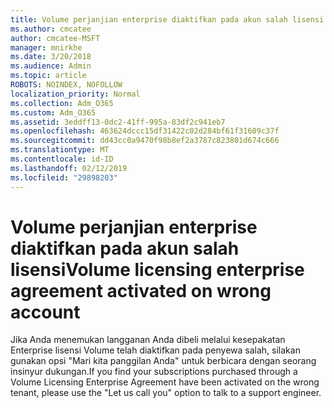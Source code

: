```yaml
---
title: Volume perjanjian enterprise diaktifkan pada akun salah lisensi
ms.author: cmcatee
author: cmcatee-MSFT
manager: mnirkhe
ms.date: 3/20/2018
ms.audience: Admin
ms.topic: article
ROBOTS: NOINDEX, NOFOLLOW
localization_priority: Normal
ms.collection: Adm_O365
ms.custom: Adm_O365
ms.assetid: 3eddff13-0dc2-41ff-995a-83df2c941eb7
ms.openlocfilehash: 463624dccc15df31422c02d284bf61f31609c37f
ms.sourcegitcommit: dd43cc0a9470f98b8ef2a3787c823801d674c666
ms.translationtype: MT
ms.contentlocale: id-ID
ms.lasthandoff: 02/12/2019
ms.locfileid: "29898203"
---
```

# <a name="volume-licensing-enterprise-agreement-activated-on-wrong-account"></a><span data-ttu-id="c4ca9-102">Volume perjanjian enterprise diaktifkan pada akun salah lisensi</span><span class="sxs-lookup"><span data-stu-id="c4ca9-102">Volume licensing enterprise agreement activated on wrong account</span></span>

<span data-ttu-id="c4ca9-103">Jika Anda menemukan langganan Anda dibeli melalui kesepakatan Enterprise lisensi Volume telah diaktifkan pada penyewa salah, silakan gunakan opsi "Mari kita panggilan Anda" untuk berbicara dengan seorang insinyur dukungan.</span><span class="sxs-lookup"><span data-stu-id="c4ca9-103">If you find your subscriptions purchased through a Volume Licensing Enterprise Agreement have been activated on the wrong tenant, please use the "Let us call you" option to talk to a support engineer.</span></span>
  

